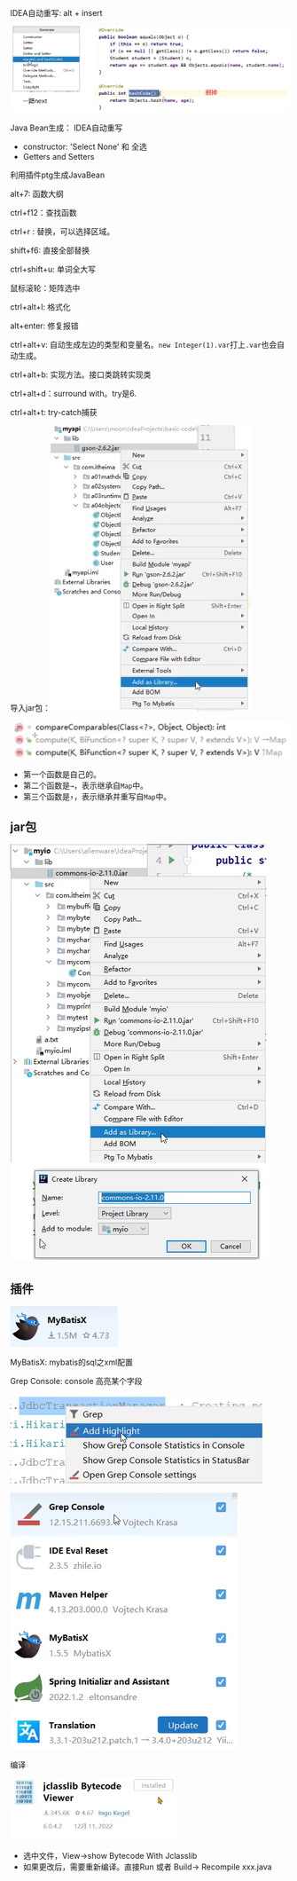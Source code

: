 

IDEA自动重写: alt + insert 

![](../../images/image_id=412987.jpg)

Java Bean生成： IDEA自动重写
- constructor: 'Select None' 和 全选
- Getters and Setters

利用插件ptg生成JavaBean

alt+7: 函数大纲

ctrl+f12：查找函数

ctrl+r : 替换，可以选择区域。

shift+f6: 直接全部替换

ctrl+shift+u: 单词全大写

鼠标滚轮：矩阵选中

ctrl+alt+l: 格式化

alt+enter: 修复报错

ctrl+alt+v: 自动生成左边的类型和变量名。`new Integer(1).var`打上`.var`也会自动生成。

ctrl+alt+b: 实现方法。接口类跳转实现类

ctrl+alt+d：surround with。try是6.

ctrl+alt+t: try-catch捕获

导入jar包：![Alt text](../../images/image-8.png)

![Alt text](../../images/image-53.png)
- 第一个函数是自己的。
- 第二个函数是`→`，表示继承自`Map`中。
- 第三个函数是`↑`，表示继承并重写自`Map`中。


## jar包

![alt text](../../images/image-61.png)

## 插件

![alt text](../../images/image-74.png)

MyBatisX: mybatis的sql之xml配置

Grep Console: console 高亮某个字段

![alt text](../../images/image-78.png)

![alt text](../../images/image-77.png)

编译

![alt text](../../images/image-102.png)

- 选中文件，View->show Bytecode With Jclasslib
- 如果更改后，需要重新编译。直接Run 或者 Build-> Recompile xxx.java